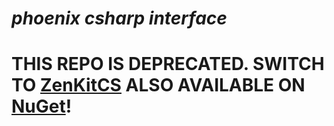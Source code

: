 # _phoenix csharp interface_

# THIS REPO IS DEPRECATED. SWITCH TO [ZenKitCS](https://github.com/GothicKit/ZenKitCS) ALSO AVAILABLE ON [NuGet](https://www.nuget.org/packages/ZenKit)!
